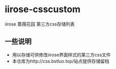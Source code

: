 # iirose-csscustom
iirose 蔷薇花园 第三方css存储列表  
## 一些说明  
- 用以存储可供修改iirose界面样式的第三方css文件
- 本仓库为http://css.bstluo.top/站点提供存储留档
